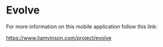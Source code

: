 # Evolve

For more information on this mobile application follow this link:

https://www.liamvinson.com/project/evolve
